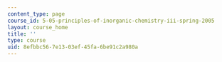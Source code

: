 ```yaml
---
content_type: page
course_id: 5-05-principles-of-inorganic-chemistry-iii-spring-2005
layout: course_home
title: ''
type: course
uid: 8efbbc56-7e13-03ef-45fa-6be91c2a980a
---
```

